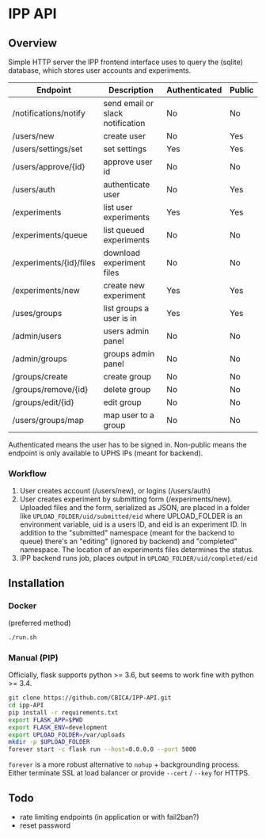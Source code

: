 # IPP API

## Overview

Simple HTTP server the IPP frontend interface uses to query the (sqlite) database, which stores user accounts and experiments.


| Endpoint | Description | Authenticated | Public |
| -------- | ----------- | ------------- | ------ |
| /notifications/notify   | send email or slack notification | No | No |
| /users/new              | create user | No | Yes |
| /users/settings/set     | set settings | Yes | Yes |
| /users/approve/{id}     | approve user id | No | No |
| /users/auth             | authenticate user | No | Yes |
| /experiments            | list user experiments | Yes | Yes |
| /experiments/queue      | list queued experiments | No | No |
| /experiments/{id}/files | download experiment files | No | No |
| /experiments/new        | create new experiment | Yes | Yes |
| /uses/groups            | list groups a user is in | Yes | Yes |
| /admin/users            | users admin panel | No | No |
| /admin/groups           | groups admin panel | No | No |
| /groups/create          | create group | No | No |
| /groups/remove/{id}     | delete group | No | No |
| /groups/edit/{id}       | edit group | No | No |
| /users/groups/map       | map user to a group | No | No |


Authenticated means the user has to be signed in. Non-public means the endpoint is only available to UPHS IPs (meant for backend).

### Workflow
1. User creates account (/users/new), or logins (/users/auth)
2. User creates experiment by submitting form (/experiments/new). Uploaded files and the form, serialized as JSON, are placed in a folder like `UPLOAD_FOLDER/uid/submitted/eid` where UPLOAD_FOLDER is an environment variable, uid is a users ID, and eid is an experiment ID. In addition to the "submitted" namespace (meant for the backend to queue) there's an "editing" (ignored by backend) and "completed" namespace. The location of an experiments files determines the status.
3. IPP backend runs job, places output in `UPLOAD_FOLDER/uid/completed/eid`

## Installation

### Docker
(preferred method)
```sh
./run.sh
```
### Manual (PIP)
Officially, flask supports python >= 3.6, but seems to work fine with python >= 3.4.
```sh
git clone https://github.com/CBICA/IPP-API.git
cd ipp-API
pip install -r requirements.txt
export FLASK_APP=$PWD
export FLASK_ENV=development
export UPLOAD_FOLDER=/var/uploads
mkdir -p $UPLOAD_FOLDER
forever start -c flask run --host=0.0.0.0 --port 5000
```
`forever` is a more robust alternative to `nohup` + backgrounding process.
Either terminate SSL at load balancer or provide `--cert` / `--key` for HTTPS.

## Todo
- rate limiting endpoints (in application or with fail2ban?)
- reset password
